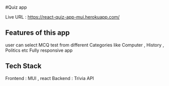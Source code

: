 #Quiz app 

Live URL : https://react-quiz-app-mui.herokuapp.com/

## Features of this app
user can select MCQ test from different Categories like Computer , History , Politics etc
Fully responsive app


## Tech Stack
Frontend : MUI , react 
Backend : Trivia API
